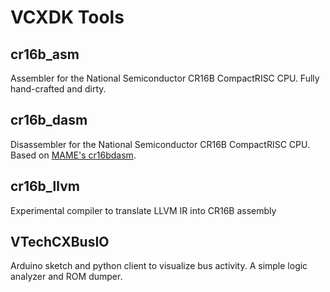 # VCXDK Tools

## cr16b_asm
Assembler for the National Semiconductor CR16B CompactRISC CPU. Fully hand-crafted and dirty.

## cr16b_dasm
Disassembler for the National Semiconductor CR16B CompactRISC CPU. Based on [MAME's cr16bdasm](https://github.com/mamedev/mame/tree/master/src/devices/cpu/cr16b).

## cr16b_llvm
Experimental compiler to translate LLVM IR into CR16B assembly

## VTechCXBusIO
Arduino sketch and python client to visualize bus activity. A simple logic analyzer and ROM dumper.